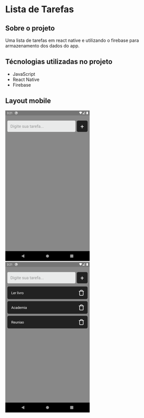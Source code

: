 ﻿# Lista de Tarefas

## Sobre o projeto

Uma lista de tarefas em react native e utilizando o firebase para armazenamento dos dados do app.

## Técnologias utilizadas no projeto
- JavaScript
- React Native
- Firebase


## Layout mobile
![Mobile 1](https://github.com/Joaovictormartin/Assets_Geral/blob/main/Lista_de_tarefas/Tela%20Prin.png) ![Mobile 2](https://github.com/Joaovictormartin/Assets_Geral/blob/main/Lista_de_tarefas/Tela%20Secun.png)
